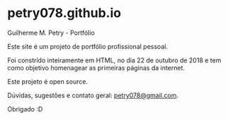 # petry078.github.io
Guilherme M. Petry - Portfólio

Este site é um projeto de portfólio profissional pessoal.

Foi constrído inteiramente em HTML, no dia 22 de outubro de 2018 e tem como objetivo homenagear as primeiras páginas da internet.

Este projeto é open source.

Dúvidas, sugestões e contato geral: petry078@gmail.com.

Obrigado :D
